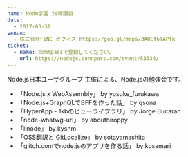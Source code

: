 ```yaml
---
name: Node学園 24時限目
date:
  - 2017-03-31
venue:
  - 株式会社FiNC オフィス https://goo.gl/maps/3AQEf6TAPTk
ticket:
  - name: commpassで登録してください。
    url: https://nodejs.connpass.com/event/53534/
---
```


Node.js日本ユーザグループ 主催による、Node.jsの勉強会です。

- 「Node.js x WebAssembly」 by yosuke_furukawa
- 「Node.js+GraphQLでBFFを作った話」 by qsona
- 「HyperApp - 1kbのビューライブラリ」 by Jorge Bucaran
- 「node-whatwg-url」 by abouthiroppy
- 「llnode」 by kysnm
- 「OSS翻訳と GitLocalize」 by sotayamashita
- 「glitch.comでnode.jsのアプリを作る話」 by kosamari

